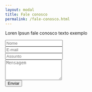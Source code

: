 ```yaml
---
layout: modal
title: Fale conosco
permalink: /fale-conosco.html
---
```


<div id="modal-contact-us">
  <p class="mt-2 mb-4">
    Loren Ipsun fale conosco texto exemplo
  </p>
  <div class="mt-3 px-5">
    <form action="{{ '/fale-conosco-erro.html' | relative_url }}">
      <div class="form">
        <div class="row">
          <div class="input-group col-6 mb-3 px-0">
            <input type="text" class="col form-control shadow-none ml-3 mr-2" required placeholder="Nome"/>
          </div>
          <div class="input-group col-6 mb-3 px-0">
            <input type="email" class="col form-control shadow-none mr-3" required placeholder="E-mail"/>
          </div>
        </div>
        <div class="input-group pb-2">
          <input Type="url" class="form-control" placeholder="Assunto">
        </div>
        <div>
          <div class="input-group col-12 mb-3 px-0">
            <textarea class="col form-control shadow-none" required placeholder="Mensagem" rows="4"></textarea>
          </div>
          <div class="d-flex justify-content-end">
            <div class="input-group mb-3 px-0 w-25">
              <input type="Submit" class="col form-control btn" required value="Enviar"/>
            </div>
          </div>
        </div>
      </div>
    </form>
  </div>
</div>
